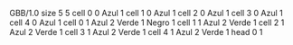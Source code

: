 <gs-board without-header> GBB/1.0
size 5 5
cell 0 0 Azul 1
cell 1 0 Azul 1
cell 2 0 Azul 1
cell 3 0 Azul 1
cell 4 0 Azul 1
cell 0 1 Azul 2 Verde 1 Negro 1
cell 1 1 Azul 2 Verde 1
cell 2 1 Azul 2 Verde 1
cell 3 1 Azul 2 Verde 1
cell 4 1 Azul 2 Verde 1 
head 0 1
 </gs-board>